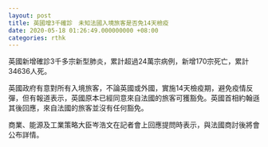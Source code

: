 ```yaml
---
layout: post
title: 英國增3千確診　未知法國入境旅客是否免14天檢疫
date: 2020-05-18 01:26:49.000000000 +08:00
categories: rthk
---
```


英國新增確診3千多宗新型肺炎，累計超過24萬宗病例，新增170宗死亡，累計34636人死。

英國政府有意對所有入境旅客，不論英國或外國，實施14天檢疫期，避免疫情反彈，但有報道表示，英國原本已經同意來自法國的旅客可獲豁免。英國首相約翰遜其後回應，來自法國的旅客並沒有任何豁免。

商業、能源及工業策略大臣岑浩文在記者會上回應提問時表示，與法國商討後將會公布詳情。
